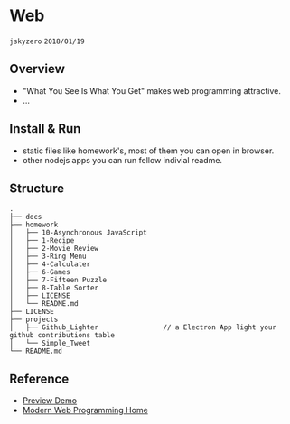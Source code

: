 # Web
`jskyzero` `2018/01/19`

## Overview

+ "What You See Is What You Get" makes web programming attractive.
+ ...

## Install & Run

+ static files like homework's, most of them you can open in browser.
+ other nodejs apps you can run fellow indivial readme.

## Structure
```
.
├── docs
├── homework
│   ├── 10-Asynchronous JavaScript
│   ├── 1-Recipe
│   ├── 2-Movie Review
│   ├── 3-Ring Menu
│   ├── 4-Calculater
│   ├── 6-Games
│   ├── 7-Fifteen Puzzle
│   ├── 8-Table Sorter
│   ├── LICENSE
│   └── README.md
├── LICENSE
├── projects
│   ├── Github_Lighter                // a Electron App light your github contributions table 
│   └── Simple_Tweet
└── README.md
```


## Reference

+ [Preview Demo](https://jskyzero.github.io/Web/hardwork)
+ [Modern Web Programming Home](http://my.ss.sysu.edu.cn/wiki/display/WEB/Modern+Web+Programming+Home)
